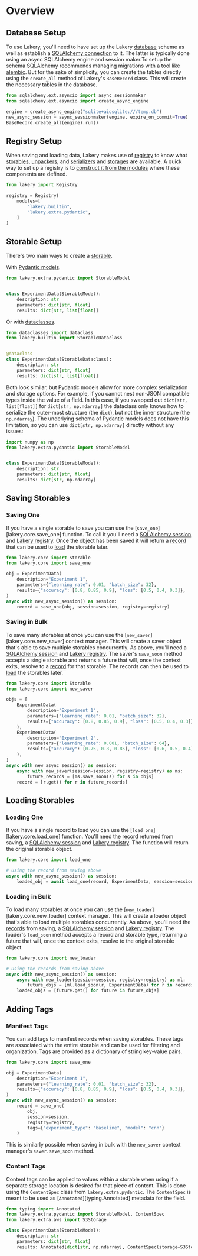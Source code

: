 # Overview

## Database Setup

To use Lakery, you'll need to have set up the Lakery [database](./concepts/database.md)
scheme as well as establish a
[SQLAlchemy connection](https://docs.sqlalchemy.org/en/20/orm/session_basics.html) to
it. The latter is typically done using an async SQLAlchemy engine and session maker.To
setup the schema SQLAlchemy recommends managing migrations with a tool like
[alembic](https://alembic.sqlalchemy.org/en/latest/). But for the sake of simplicity,
you can create the tables directly using the `create_all` method of Lakery's
`BaseRecord` class. This will create the necessary tables in the database.

```python
from sqlalchemy.ext.asyncio import async_sessionmaker
from sqlalchemy.ext.asyncio import create_async_engine

engine = create_async_engine("sqlite+aiosqlite:///temp.db")
new_async_session = async_sessionmaker(engine, expire_on_commit=True)
BaseRecord.create_all(engine).run()
```

## Registry Setup

When saving and loading data, Lakery makes use of [registry](./concepts/registry.md) to
know what [storables](./concepts/storables.md), [unpackers](./concepts/unpackers.md),
and [serializers](./concepts/serializers.md) and [storages](./concepts/storages.md) are
available. A quick way to set up a registry is to
[construct it from the modules](../concepts/registry.md#constructing-from-modules) where
these components are defined.

```python
from lakery import Registry

registry = Registry(
    modules=[
        "lakery.builtin",
        "lakery.extra.pydantic",
    ]
)
```

## Storable Setup

There's two main ways to create a [storable](./concepts/storables.md).

With [Pydantic models](../integrations/3rd-party/pydantic.md).

```python
from lakery.extra.pydantic import StorableModel


class ExperimentData(StorableModel):
    description: str
    parameters: dict[str, float]
    results: dict[str, list[float]]
```

Or with [dataclasses](../integrations/built-ins/storables.md#dataclasses).

```python
from dataclasses import dataclass
from lakery.builtin import StorableDataclass


@dataclass
class ExperimentData(StorableDataclass):
    description: str
    parameters: dict[str, float]
    results: dict[str, list[float]]
```

Both look similar, but Pydantic models allow for more complex serialization and storage
options. For example, if you cannot nest non-JSON compatible types inside the value of a
field. In this case, if you swapped out `dict[str, list[float]]` for
`dict[str, np.ndarray]` the dataclass only knows how to serialize the outer-most
structure (the `dict`), but not the inner structure (the `np.ndarray`). The underlying
schema of Pydantic models does not have this limitation, so you can use
`dict[str, np.ndarray]` directly without any issues:

```python
import numpy as np
from lakery.extra.pydantic import StorableModel


class ExperimentData(StorableModel):
    description: str
    parameters: dict[str, float]
    results: dict[str, np.ndarray]
```

## Saving Storables

### Saving One

If you have a single storable to save you can use the [`save_one`][lakery.core.save_one]
function. To call it you'll need a [SQLAlchemy session](#database-setup) and
[Lakery registry](#registry-setup). Once the object has been saved it will return a
[record](./concepts/database.md#manifest-records) that can be used to
[load](#loading-one) the storable later.

```python
from lakery.core import Storable
from lakery.core import save_one

obj = ExperimentData(
    description="Experiment 1",
    parameters={"learning_rate": 0.01, "batch_size": 32},
    results={"accuracy": [0.8, 0.85, 0.9], "loss": [0.5, 0.4, 0.3]},
)
async with new_async_session() as session:
    record = save_one(obj, session=session, registry=registry)
```

### Saving in Bulk

To save many storables at once you can use the [`new_saver`][lakery.core.new_saver]
context manager. This will create a saver object that's able to save multiple storables
concurrently. As above, you'll need a [SQLAlchemy session](#database-setup) and
[Lakery registry](#registry-setup). The saver's `save_soon` method accepts a single
storable and returns a future that will, once the context exits, resolve to a
[record](./concepts/database.md#manifest-records) for that storable. The records can
then be used to [load](#loading-in-bulk) the storables later.

```python
from lakery.core import Storable
from lakery.core import new_saver

objs = [
    ExperimentData(
        description="Experiment 1",
        parameters={"learning_rate": 0.01, "batch_size": 32},
        results={"accuracy": [0.8, 0.85, 0.9], "loss": [0.5, 0.4, 0.3]},
    ),
    ExperimentData(
        description="Experiment 2",
        parameters={"learning_rate": 0.001, "batch_size": 64},
        results={"accuracy": [0.75, 0.8, 0.85], "loss": [0.6, 0.5, 0.4]},
    ),
]
async with new_async_session() as session:
    async with new_saver(session=session, registry=registry) as ms:
        future_records = [ms.save_soon(s) for s in objs]
    record = [r.get() for r in future_records]
```

## Loading Storables

### Loading One

If you have a single record to load you can use the [`load_one`][lakery.core.load_one]
function. You'll need the [record](./concepts/database.md#manifest-records) returned
from saving, a [SQLAlchemy session](#database-setup) and
[Lakery registry](#registry-setup). The function will return the original storable
object.

```python
from lakery.core import load_one

# Using the record from saving above
async with new_async_session() as session:
    loaded_obj = await load_one(record, ExperimentData, session=session, registry=registry)
```

### Loading in Bulk

To load many storables at once you can use the [`new_loader`][lakery.core.new_loader]
context manager. This will create a loader object that's able to load multiple storables
concurrently. As above, you'll need the
[records](./concepts/database.md#manifest-records) from saving, a
[SQLAlchemy session](#database-setup) and [Lakery registry](#registry-setup). The
loader's `load_soon` method accepts a record and storable type, returning a future that
will, once the context exits, resolve to the original storable object.

```python
from lakery.core import new_loader

# Using the records from saving above
async with new_async_session() as session:
    async with new_loader(session=session, registry=registry) as ml:
        future_objs = [ml.load_soon(r, ExperimentData) for r in records]
    loaded_objs = [future.get() for future in future_objs]
```

## Adding Tags

### Manifest Tags

You can add tags to manifest records when saving storables. These tags are associated
with the entire storable and can be used for filtering and organization. Tags are
provided as a dictionary of string key-value pairs.

```python
from lakery.core import save_one

obj = ExperimentData(
    description="Experiment 1",
    parameters={"learning_rate": 0.01, "batch_size": 32},
    results={"accuracy": [0.8, 0.85, 0.9], "loss": [0.5, 0.4, 0.3]},
)
async with new_async_session() as session:
    record = save_one(
        obj,
        session=session,
        registry=registry,
        tags={"experiment_type": "baseline", "model": "cnn"}
    )
```

This is similarly possible when saving in bulk with the `new_saver` context manager's
`saver.save_soon` method.

### Content Tags

Content tags can be applied to values within a storable when using if a separate storage
location is desired for that piece of content. This is done using the `ContentSpec`
class from `lakery.extra.pydantic`. The `ContentSpec` is meant to be used as
[`Annotated`][typing.Annotated] metadata for the field.

```python
from typing import Annotated
from lakery.extra.pydantic import StorableModel, ContentSpec
from lakery.extra.aws import S3Storage

class ExperimentData(StorableModel):
    description: str
    parameters: dict[str, float]
    results: Annotated[dict[str, np.ndarray], ContentSpec(storage=S3Storage, tags={"type": "results"})]
```
